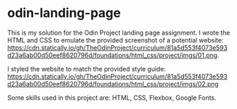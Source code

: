 # odin-landing-page
This is my solution for the Odin Project landing page assignment. I wrote the HTML and CSS
to emulate the provided screenshot of a potential website: https://cdn.statically.io/gh/TheOdinProject/curriculum/81a5d553f4073e593d23a6ab00d50eef8620796d/foundations/html_css/project/imgs/01.png.

I styled the website to match the provided style guide: https://cdn.statically.io/gh/TheOdinProject/curriculum/81a5d553f4073e593d23a6ab00d50eef8620796d/foundations/html_css/project/imgs/02.png

Some skills used in this project are: HTML, CSS, Flexbox, Google Fonts.